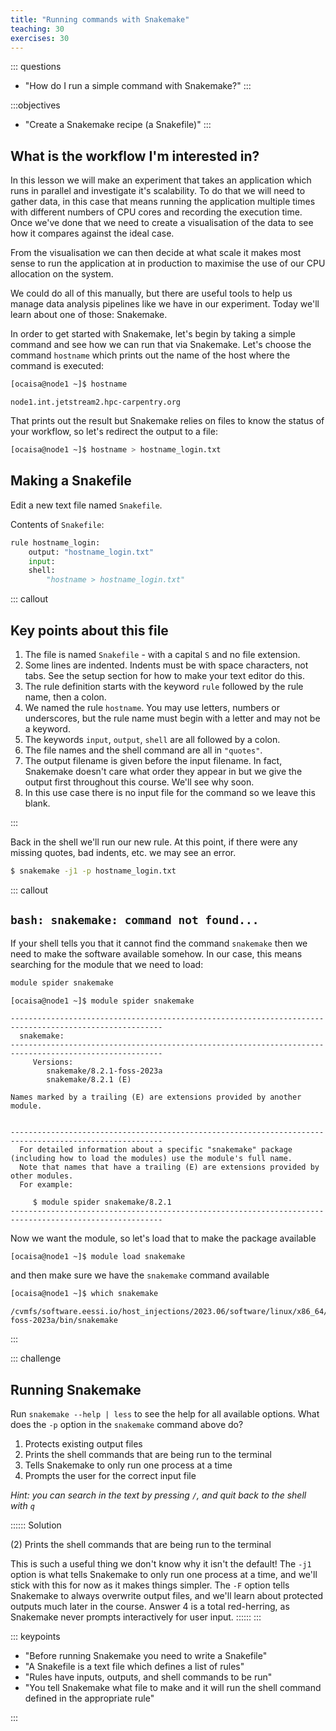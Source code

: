 ```yaml
---
title: "Running commands with Snakemake"
teaching: 30
exercises: 30
---
```


::: questions
- "How do I run a simple command with Snakemake?"
:::

:::objectives
- "Create a Snakemake recipe (a Snakefile)"
:::


## What is the workflow I'm interested in?

In this lesson we will make an experiment that takes an application which runs
in parallel and investigate it's scalability. To do that we will need to gather
data, in this case that means running the application multiple times with
different numbers of CPU cores and recording the execution time. Once we've
done that we need to create a visualisation of the data to see how it compares
against the ideal case.

From the visualisation we can then decide at what scale it
makes most sense to run the application at in production to maximise the use of
our CPU allocation on the system.

We could do all of this manually, but there are useful tools to help us manage
data analysis pipelines like we have in our experiment. Today we'll learn about
one of those: Snakemake.

In order to get started with Snakemake, let's begin by taking a simple command
and see how we can run that via Snakemake. Let's choose the command `hostname`
which prints out the name of the host where the command is executed:

```bash
[ocaisa@node1 ~]$ hostname
```
```output
node1.int.jetstream2.hpc-carpentry.org
```

That prints out the result but Snakemake relies on files to know the status of
your workflow, so let's redirect the output to a file:

```bash
[ocaisa@node1 ~]$ hostname > hostname_login.txt
```

## Making a Snakefile

Edit a new text file named `Snakefile`.

Contents of `Snakefile`:

```python
rule hostname_login:
    output: "hostname_login.txt"
    input:  
    shell:
        "hostname > hostname_login.txt"
```

::: callout

## Key points about this file

1. The file is named `Snakefile` - with a capital `S` and no file extension.
1. Some lines are indented. Indents must be with space characters, not tabs. See the
   setup section for how to make your text editor do this.
1. The rule definition starts with the keyword `rule` followed by the rule name, then a colon.
1. We named the rule `hostname`. You may use letters, numbers or underscores, but the rule name
   must begin with a letter and may not be a keyword.
1. The keywords `input`, `output`, `shell` are all followed by a colon.
1. The file names and the shell command are all in `"quotes"`.
1. The output filename is given before the input filename. In fact, Snakemake doesn't care what
   order they appear in but we give the output first throughout this course. We'll see why soon.
1. In this use case there is no input file for the command so we leave this blank.

:::

Back in the shell we'll run our new rule. At this point, if there were any missing quotes, bad
indents, etc. we may see an error.

```bash
$ snakemake -j1 -p hostname_login.txt
```

::: callout

## `bash: snakemake: command not found...`

If your shell tells you that it cannot find the command `snakemake` then we need to make the
software available somehow. In our case, this means searching for the module that we need to
load:
```bash
module spider snakemake
```

```output
[ocaisa@node1 ~]$ module spider snakemake

--------------------------------------------------------------------------------------------------------
  snakemake:
--------------------------------------------------------------------------------------------------------
     Versions:
        snakemake/8.2.1-foss-2023a
        snakemake/8.2.1 (E)

Names marked by a trailing (E) are extensions provided by another module.


--------------------------------------------------------------------------------------------------------
  For detailed information about a specific "snakemake" package (including how to load the modules) use the module's full name.
  Note that names that have a trailing (E) are extensions provided by other modules.
  For example:

     $ module spider snakemake/8.2.1
--------------------------------------------------------------------------------------------------------

```

Now we want the module, so let's load that to make the package available

```bash
[ocaisa@node1 ~]$ module load snakemake
```

and then make sure we have the `snakemake` command available

```bash
[ocaisa@node1 ~]$ which snakemake
```
```output
/cvmfs/software.eessi.io/host_injections/2023.06/software/linux/x86_64/amd/zen3/software/snakemake/8.2.1-foss-2023a/bin/snakemake
```
:::

::: challenge
## Running Snakemake

Run `snakemake --help | less` to see the help for all available options.
What does the `-p` option in the `snakemake` command above do?

1. Protects existing output files
1. Prints the shell commands that are being run to the terminal
1. Tells Snakemake to only run one process at a time
1. Prompts the user for the correct input file

*Hint: you can search in the text by pressing `/`, and quit back to the shell with `q`*

:::::: Solution

(2) Prints the shell commands that are being run to the terminal

This is such a useful thing we don't know why it isn't the default! The `-j1` option is what
tells Snakemake to only run one process at a time, and we'll stick with this for now as it
makes things simpler. The `-F` option tells Snakemake to always overwrite output files, and
we'll learn about protected outputs much later in the course. Answer 4 is a total red-herring,
as Snakemake never prompts interactively for user input.
::::::
:::

::: keypoints

- "Before running Snakemake you need to write a Snakefile"
- "A Snakefile is a text file which defines a list of rules"
- "Rules have inputs, outputs, and shell commands to be run"
- "You tell Snakemake what file to make and it will run the shell command defined in the
   appropriate rule"

:::

